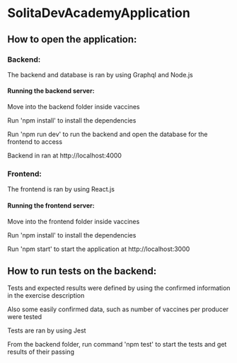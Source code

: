 # SolitaDevAcademyApplication

## How to open the application: 

### Backend:

The backend and database is ran by using Graphql and Node.js

#### Running the backend server:

Move into the backend folder inside vaccines

Run 'npm install' to install the dependencies

Run 'npm run dev' to run the backend and open the database for the frontend to access

Backend in ran at http://localhost:4000

### Frontend:

The frontend is ran by using React.js

#### Running the frontend server:

Move into the frontend folder inside vaccines

Run 'npm install' to install the dependencies

Run 'npm start' to start the application at http://localhost:3000

## How to run tests on the backend: 

Tests and expected results were defined by using the confirmed information in the exercise description

Also some easily confirmed data, such as number of vaccines per producer were tested

Tests are ran by using Jest

From the backend folder, run command 'npm test' to start the tests and get results of their passing


